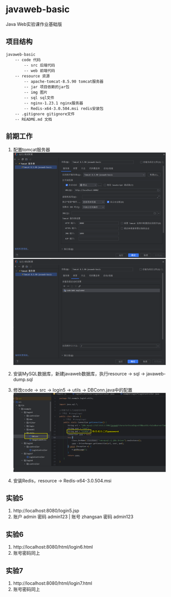 # javaweb-basic
Java Web实验课作业基础版

## 项目结构

```
javaweb-basic
    -- code 代码
        -- src 后端代码
        -- web 前端代码
    -- resource 资源
        -- apache-tomcat-8.5.90 tomcat服务器
        -- jar 项目依赖的jar包
        -- img 图片
        -- sql sql文件
        -- nginx-1.23.1 nginx服务器
        -- Redis-x64-3.0.504.msi redis安装包
    -- .gitignore gitignore文件
    -- README.md 文档
```

## 前期工作

1. 配置tomcat服务器
![tomcat1](resource/img/tomcat1.png)
![tomcat2](resource/img/tomcat2.png)

2. 安装MySQL数据库，新建javaweb数据库，执行resource -> sql -> javaweb-dump.sql

3. 修改code -> src -> login5 -> utils -> DBConn.java中的配置
![DBConn](resource/img/DBConn.png)

4. 安装Redis，resource -> Redis-x64-3.0.504.msi

## 实验5

1. http://localhost:8080/login5.jsp
2. 账户 admin 密码 admin123 | 账号 zhangsan 密码 admin123

## 实验6

1. http://localhost:8080/html/login6.html
2. 账号密码同上

## 实验7

1. http://localhost:8080/html/login7.html
2. 账号密码同上

